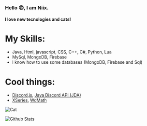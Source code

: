 ### Hello 😎, I am Niix.
#### I love new tecnologies and cats!

# My Skills:
* Java, Html, javascript, CSS, C++, C#, Python, Lua
* MySql, MongoDB, Firebase
* I know how to use some databases (MongoDB, Firebase and Sql)

# Cool things:
* [Discord.js](https://discord.js.org/#/), [Java Discord API (JDA)](https://github.com/DV8FromTheWorld/JDA)
* [XSeries](https://github.com/CryptoMorin/XSeries), [WdMath](https://github.com/Niix-Dan/WdMath)

![Cat](https://github.com/Niix-Dan/Niix-Dan/blob/main/cats.gif?raw=true)


![Github Stats](https://github-readme-stats.vercel.app/api?username=niix-dan&show_icons=true)
